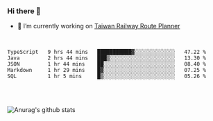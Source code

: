 ### Hi there 👋

- 🔭 I’m currently working on [Taiwan Railway Route Planner](https://github.com/Taiwan-Railway-Route-Planner)

<br/>

<!--START_SECTION:waka-->
```text
TypeScript   9 hrs 44 mins   ███████████▓░░░░░░░░░░░░░   47.22 % 
Java         2 hrs 44 mins   ███▒░░░░░░░░░░░░░░░░░░░░░   13.30 % 
JSON         1 hr 44 mins    ██░░░░░░░░░░░░░░░░░░░░░░░   08.40 % 
Markdown     1 hr 29 mins    █▓░░░░░░░░░░░░░░░░░░░░░░░   07.25 % 
SQL          1 hr 5 mins     █▒░░░░░░░░░░░░░░░░░░░░░░░   05.26 % 
```
<!--END_SECTION:waka-->

<br/>
<br/>

![Anurag's github stats](https://github-readme-stats.vercel.app/api?username=DepickereSven&show_icons=true&theme=tokyonight)



<!--
**DepickereSven/DepickereSven** is a ✨ _special_ ✨ repository because its `README.md` (this file) appears on your GitHub profile.

Here are some ideas to get you started:

- 🔭 I’m currently working on ...
- 🌱 I’m currently learning ...
- 👯 I’m looking to collaborate on ...
- 🤔 I’m looking for help with ...
- 💬 Ask me about ...
- 📫 How to reach me: ...
- 😄 Pronouns: ...
- ⚡ Fun fact: ...
-->
